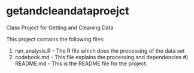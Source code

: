 getandcleandataproejct
======================

Class Project for Getting and Cleaning Data

This project contains the following files:
1) run_analysis.R - The R file which does the processing of the data set
2) codebook.md - This file explains the processing and dependencies
#) README.md - This is the README file for the project.
